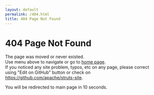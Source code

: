 ```yaml
---
layout: default
permalink: /404.html
title: 404 Page Not Found
---
```


# 404 Page Not Found

The page was moved or never existed.  
Use menu above to navigate or go to [home page](/).  
If you noticed any site problem, typos, etc on any page, 
please correct using "Edit on GitHub" button or check on <https://github.com/apache/struts-site>.

You will be redirected to main page in 10 seconds.

<script type="text/javascript">
    function redirectToHome() {
        window.location = "http://struts.apache.org/"
    }
    setTimeout(redirectToHome, 10000);
</script>
